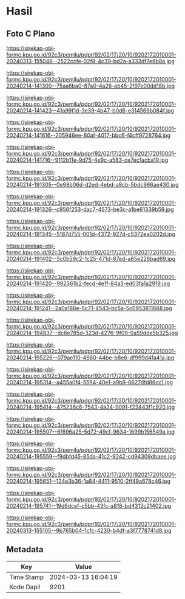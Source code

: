 # Hasil

## Foto C Plano

https://sirekap-obj-formc.kpu.go.id/92c3/pemilu/pdpr/92/02/17/20/10/9202172010001-20240313-155048--2522ccfe-02f8-4c39-bd2a-a333df7e6b8a.jpg

https://sirekap-obj-formc.kpu.go.id/92c3/pemilu/pdpr/92/02/17/20/10/9202172010001-20240214-141300--75aa6ba0-87a0-4a26-ab45-2f97e00dd18b.jpg

https://sirekap-obj-formc.kpu.go.id/92c3/pemilu/pdpr/92/02/17/20/10/9202172010001-20240214-141423--41a99f1d-3e39-4b47-b0d6-e314569b084f.jpg

https://sirekap-obj-formc.kpu.go.id/92c3/pemilu/pdpr/92/02/17/20/10/9202172010001-20240214-141616--205946ee-80af-4017-bbc6-f4cff9728764.jpg

https://sirekap-obj-formc.kpu.go.id/92c3/pemilu/pdpr/92/02/17/20/10/9202172010001-20240214-141716--9112b11e-9d75-4e9c-a583-ce7ec1acba19.jpg

https://sirekap-obj-formc.kpu.go.id/92c3/pemilu/pdpr/92/02/17/20/10/9202172010001-20240214-191305--0e98b06d-d2ed-4ebd-a8cb-5bdc966ae430.jpg

https://sirekap-obj-formc.kpu.go.id/92c3/pemilu/pdpr/92/02/17/20/10/9202172010001-20240214-191326--c956f253-dac7-4573-be3c-a1be61339b59.jpg

https://sirekap-obj-formc.kpu.go.id/92c3/pemilu/pdpr/92/02/17/20/10/9202172010001-20240214-191345--5187d755-001d-4372-927d-c5372ea0202d.jpg

https://sirekap-obj-formc.kpu.go.id/92c3/pemilu/pdpr/92/02/17/20/10/9202172010001-20240214-191402--5c0b59c2-1c25-471d-87ed-a85e226bad69.jpg

https://sirekap-obj-formc.kpu.go.id/92c3/pemilu/pdpr/92/02/17/20/10/9202172010001-20240214-191420--992361b2-fecd-4e1f-84a3-ed03fa1a2919.jpg

https://sirekap-obj-formc.kpu.go.id/92c3/pemilu/pdpr/92/02/17/20/10/9202172010001-20240214-191241--2a0a186e-5c71-4543-bc5a-5c0953811668.jpg

https://sirekap-obj-formc.kpu.go.id/92c3/pemilu/pdpr/92/02/17/20/10/9202172010001-20240214-194837--dc6e785d-323d-4276-9f09-0a59dde5b325.jpg

https://sirekap-obj-formc.kpu.go.id/92c3/pemilu/pdpr/92/02/17/20/10/9202172010001-20240214-195226--079ae110-4660-44be-b8e6-df999d4fa41a.jpg

https://sirekap-obj-formc.kpu.go.id/92c3/pemilu/pdpr/92/02/17/20/10/9202172010001-20240214-195314--a455a0f4-5594-40e1-a9b9-6627dfd86cc1.jpg

https://sirekap-obj-formc.kpu.go.id/92c3/pemilu/pdpr/92/02/17/20/10/9202172010001-20240214-195414--475236c6-7543-4a34-9091-f23443f1c920.jpg

https://sirekap-obj-formc.kpu.go.id/92c3/pemilu/pdpr/92/02/17/20/10/9202172010001-20240214-195507--6f696a25-5d72-49cf-9634-1699b156549a.jpg

https://sirekap-obj-formc.kpu.go.id/92c3/pemilu/pdpr/92/02/17/20/10/9202172010001-20240214-195559--f9dbfd45-85da-41c2-9242-cd94309dbaee.jpg

https://sirekap-obj-formc.kpu.go.id/92c3/pemilu/pdpr/92/02/17/20/10/9202172010001-20240214-195651--124e3b36-1a84-4411-9510-2ff49a678c46.jpg

https://sirekap-obj-formc.kpu.go.id/92c3/pemilu/pdpr/92/02/17/20/10/9202172010001-20240214-195741--19d6dcef-c5bb-43fc-a818-bd4312c21402.jpg

https://sirekap-obj-formc.kpu.go.id/92c3/pemilu/pdpr/92/02/17/20/10/9202172010001-20240313-155105--9b765b04-1cfc-4230-b4df-a3f7778741d8.jpg


## Metadata

| Key        | Value               |
| ---------- | ------------------- |
| Time Stamp | 2024-03-13 16:04:19 |
| Kode Dapil | 9201                |



